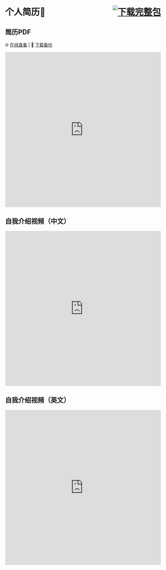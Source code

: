 # 个人简历📑<span style="float:right;">[![下载完整包](https://img.shields.io/badge/下载-完整资源包-blue)](https://example.com/resource-pack.zip)</span>

## 简历PDF  
🌐 [在线查看](https://docs.google.com/viewer?url=https://example.com/resume.pdf) | 💾 [下载备份](https://example.com/resume.pdf)  
<iframe src="https://docs.google.com/viewer?url=https://example.com/resume.pdf&embedded=true" width="100%" height="500px" frameborder="0"></iframe>

## 自我介绍视频（中文）
<iframe width="100%" 
        height="500px" 
        src="https://www.youtube.com/embed/abc123" 
        frameborder="0" 
        allow="accelerometer; autoplay; clipboard-write; encrypted-media; gyroscope; picture-in-picture" 
        allowfullscreen>
</iframe>

## 自我介绍视频（英文）
<!-- 嵌入YouTube -->
<iframe width="100%" 
        height="500px" 
        src="https://www.youtube.com/embed/abc123" 
        frameborder="0" 
        allow="accelerometer; autoplay; clipboard-write; encrypted-media; gyroscope; picture-in-picture" 
        allowfullscreen>
</iframe>
